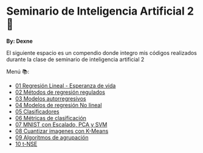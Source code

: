 # Seminario de Inteligencia Artificial 2 🤖

**By: Dexne**

El siguiente espacio es un compendio donde integro mis códigos realizados durante la clase de seminario de inteligencia artificial 2

Menú 📚:

- [01 Regresión Lineal - Esperanza de vida](https://github.com/Dexne/Artificial_Intelligence_Seminar/tree/main/01_Regresion_lifeExp)
- [02 Métodos de regresión regulados](https://github.com/Dexne/Artificial_Intelligence_Seminar/tree/main/02_Metodos_de_regresion_regulados)
- [03 Modelos autorregresivos](https://github.com/Dexne/Artificial_Intelligence_Seminar/tree/main/03_Modelos_Autorregresivos)
- [04 Modelos de regresión No lineal](https://github.com/Dexne/Artificial_Intelligence_Seminar/tree/main/04_Modelos_de_Regresion_No_Lineal)
- [05 Clasificadores](https://github.com/Dexne/Artificial_Intelligence_Seminar/tree/main/05_Comparaci%C3%B3n_de_clasificadores)
- [06 Métricas de clasificación](https://github.com/Dexne/Artificial_Intelligence_Seminar/tree/main/06_M%C3%A9tricas_de_clasificaci%C3%B3n)
- [07 MNIST con Escalado, PCA y SVM](https://github.com/Dexne/Artificial_Intelligence_Seminar/tree/main/07_MNIST_con_Scaler_PCA_SVM)
- [08 Cuantizar imagenes con K-Means](https://github.com/Dexne/Artificial_Intelligence_Seminar/tree/main/08_Cuantizar_imagenes_con_K-Means)
- [09 Algoritmos de agrupación](https://github.com/Dexne/Artificial_Intelligence_Seminar/tree/main/09_Algoritmos_de_agrupaci%C3%B3n)
- [10 t-NSE](https://github.com/Dexne/Artificial_Intelligence_Seminar/tree/main/10_TNSE)
